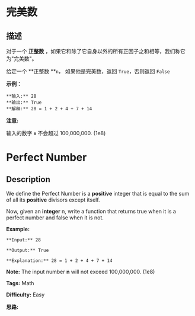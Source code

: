 # 完美数

## 描述

对于一个  **正整数** ，如果它和除了它自身以外的所有正因子之和相等，我们称它为"完美数"。

给定一个  **正整数  **`n`， 如果他是完美数，返回 `True`，否则返回 `False`



**示例：**

    
    
    **输入:** 28
    **输出:** True
    **解释:** 28 = 1 + 2 + 4 + 7 + 14
    



**注意:**

输入的数字  **`n`** 不会超过 100,000,000. (1e8)



# Perfect Number

## Description



We define the Perfect Number is a **positive** integer that is equal to the sum of all its **positive** divisors except itself.

Now, given an **integer** n, write a function that returns true when it is a perfect number and false when it is not.

**Example:**  

    
    
    **Input:** 28
    **Output:** True
    **Explanation:** 28 = 1 + 2 + 4 + 7 + 14
    

**Note:** The input number **n** will not exceed 100,000,000. (1e8)


**Tags:** Math

**Difficulty:** Easy

**思路:**
